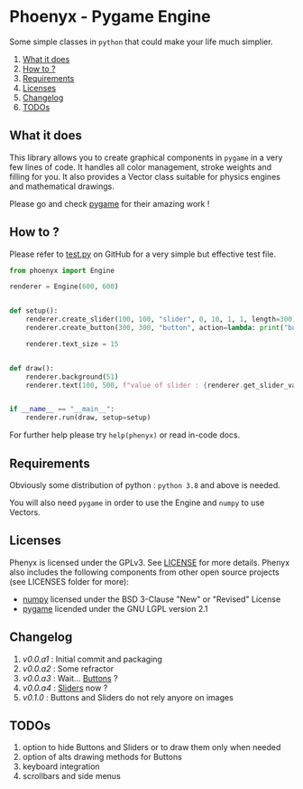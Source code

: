 # Phoenyx - Pygame Engine

Some simple classes in ``python`` that could make your life much simplier.

1. [What it does](#what-it-does)
2. [How to ?](#how-to-)
3. [Requirements](#requirements)
4. [Licenses](#licenses)
5. [Changelog](#changelog)
6. [TODOs](#todos)

## What it does
This library allows you to create graphical components in ``pygame`` in a very few lines of code. It handles all color management, stroke weights and filling for you. It also provides a Vector class suitable for physics engines and mathematical drawings.

Please go and check [pygame](https://github.com/pygame/pygame.git) for their amazing work !

## How to ?
Please refer to [test.py](examples/test.py) on GitHub for a very simple but effective test file.
```python
from phoenyx import Engine

renderer = Engine(600, 600)


def setup():
    renderer.create_slider(100, 100, "slider", 0, 10, 1, 1, length=300)
    renderer.create_button(300, 300, "button", action=lambda: print("button pressed"))

    renderer.text_size = 15


def draw():
    renderer.background(51)
    renderer.text(100, 500, f"value of slider : {renderer.get_slider_value('slider')}")


if __name__ == "__main__":
    renderer.run(draw, setup=setup)
```
For further help please try ``help(phenyx)`` or read in-code docs.

## Requirements
Obviously some distribution of python : ``python 3.8`` and above is needed.

You will also need ``pygame`` in order to use the Engine and ``numpy`` to use Vectors.

## Licenses
Phenyx is licensed under the GPLv3. See [LICENSE](LICENSE.txt) for more details. Phenyx also includes the following components from other open source projects (see LICENSES folder for more):
* [numpy](https://numpy.org/) licensed under the BSD 3-Clause "New" or "Revised" License
* [pygame](https://www.pygame.org/) licended under the GNU LGPL version 2.1

## Changelog
1. *v0.0.a1* : Initial commit and packaging
2. *v0.0.a2* : Some refractor
3. *v0.0.a3* : Wait... [Buttons](pygame_engine/engine.py) ?
4. *v0.0.a4* : [Sliders](pygame_engine/engine.py) now ?
5. *v0.1.0* : Buttons and Sliders do not rely anyore on images

## TODOs
1. option to hide Buttons and Sliders or to draw them only when needed
2. option of alts drawing methods for Buttons
3. keyboard integration
4. scrollbars and side menus
